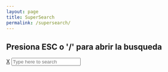 ```yaml
---
layout: page
title: SuperSearch
permalink: /supersearch/
---
```


<link rel="stylesheet" href="super-search.css">
<body>

 <h2>Presiona ESC o '/' para abrir la busqueda</h2>
 <div class="super-search" id="js-super-search">
  <a href="javascript:void(0)" onclick="superSearch.toggle()" class="super-search__close-btn">X</a>
  <input type="text" placeholder="Type here to search" class="super-search__input" id="js-super-search__input">
  <ul class="super-search__results" id="js-super-search__results"></ul>
 </div>

 <script src="super-search.js"></script>
 <script>superSearch({
 	// Change to your own rss feed file path
 	searchFile: '//miquelmariano.github.io/feed.xml'
 });</script>
</body>


